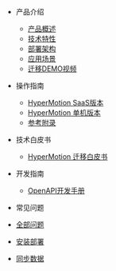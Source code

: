 * 产品介绍

  * [产品概述](README.md)
  * [技术特性](techadv.md)
  * [部署架构](deparch.md)
  * [应用场景](scene.md)
  * [迁移DEMO视频](demo.md)

* 操作指南

  * [HyperMotion SaaS版本](saas/1.saas.md)
  * [HyperMotion 单机版本](standalone/standalone.md)
  * [参考附录](Appendix.md)
  
  
* 技术白皮书

  * [HyperMotion 迁移白皮书](whitepage/whitepage.md)

* 开发指南

  * [OpenAPI开发手册](api/api.md)

* 常见问题

 * [全部问题](help.md)
 * [安装部署](deploy-help.md)
 * [同步数据](sync-help.md)